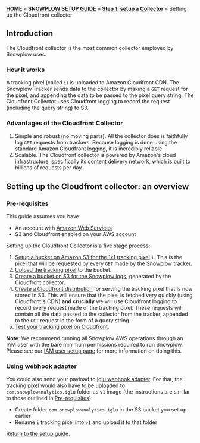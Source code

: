[**HOME**](Home) » [**SNOWPLOW SETUP GUIDE**](Setting-up-Snowplow) » [**Step 1: setup a Collector**](Setting-up-a-collector) » Setting up the Cloudfront collector

## Introduction

The Cloudfront collector is the most common collector employed by Snowplow uses. 

### How it works

A tracking pixel (called `i`) is uploaded to Amazon Cloudfront CDN. The Snowplow Tracker sends data to the collector by making a `GET` request for the pixel, and appending the data to be passed to the pixel query string. The Cloudfront Collector uses Cloudfront logging to record the request (including the query string) to S3.

### Advantages of the Cloudfront Collector

1. Simple and robust (no moving parts). All the collector does is faithfully log `GET` requests from trackers. Because logging is done using the standard Amazon Cloudfront logging, it is incredibly reliable.
2. Scalable. The Cloudfront collector is powered by Amazon's cloud infrastructure: specifically its content delivery network, which is built to billions of requests per day.

## Setting up the Cloudfront collector: an overview

### Pre-requisites

This guide assumes you have:

* An account with [Amazon Web Services](http://aws.amazon.com/)
* S3 and Cloudfront enabled on your AWS account

Setting up the Cloudfront Collector is a five stage process:

1. [Setup a bucket on Amazon S3 for the 1x1 tracking pixel][1-bucket] `i`. This is the pixel that will be requested by every `GET` made by the Snowplow tracker.
2. [Upload the tracking pixel][2-tracking-pixel] to the bucket.
3. [Create a bucket on S3 for the Snowplow logs][3-s3], generated by the Cloudfront collector.
4. [Create a Cloudfront distribution][4-cf] for serving the tracking pixel that is now stored in S3. This will ensure that the pixel is fetched very quickly (using Cloudfront's CDN) **and crucially** we will use Cloudfront logging to record every request made of the tracking pixel. These requests will contain all the data passed to the collector from the tracker, appended to the `GET` request in the form of a query string. 
5. [Test your tracking pixel on Cloudfront][5-test]. 

**Note**: We recommend running all Snowplow AWS operations through an IAM user with the bare minimum permissions required to run Snowplow. Please see our [IAM user setup page](IAM-setup) for more information on doing this.

### Using webhook adapter

You could also send your payload to [Iglu webhook adapter](Iglu-webhook-adapter). For that, the tracking pixel would also have to be uploaded to `com.snowplowanalytics.iglu` folder as `v1` image (the instructions are similar to those outlined in [Pre-requisites](#Pre-requisites)):

- Create folder `com.snowplowanalytics.iglu` in the S3 bucket you set up earlier
- Rename `i` tracking pixel into `v1` and upload it to that folder

[Return to the setup guide][setup-guide].

[setup-guide]: Setting-up-Snowplow
[tracker-setup]: Setting-up-Snowplow#wiki-step2
[1-bucket]: 1-Setup-a-bucket-on-S3-for-the-pixel
[2-tracking-pixel]: 2-upload-the-tracking-pixel
[3-s3]: 3-create-a-bucket-for-cloudfront-logs
[4-cf]: 4-create-a-cloudfront-distribution
[5-test]: 5-test-your-pixel